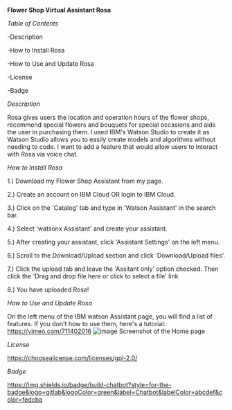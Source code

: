 <b>Flower Shop Virtual Assistant Rosa</b>

*Table of Contents*

-Description

-How to Install Rosa

-How to Use and Update Rosa

-License

-Badge

*Description*

Rosa gives users the location and operation hours of the flower shops, recommend special flowers and bouquets for special occasions and aids the user in purchasing them. I used IBM's Watson Studio to create it
as Watson Studio allows you to easily create models and algorithms without needing to code. I want to add a feature that would allow users to interact with Rosa via voice chat.

*How to Install Rosa*

1.) Download my Flower Shop Assistant from my page.

2.) Create an account on IBM Cloud OR login to IBM Cloud.

3.) Click on the 'Catalog' tab and type in 'Watson Assistant' in the search bar.

4.) Select 'watsonx Assistant' and create your assistant.

5.) After creating your assistant, click 'Assistant Settings' on the left menu.

6.) Scroll to the Download/Upload section and click 'Download/Upload files'.

7.) Click the upload tab and leave the 'Assitant only' option checked. Then click the 'Drag and drop file here or click to select a file' link

8.) You have uploaded Rosa!

*How to Use and Update Rosa*

On the left menu of the IBM watson Assistant page, you will find a list of features. If you don't how to use them, here's a tutorial: https://vimeo.com/711402016
![image](https://github.com/FeCoder15/Flower-Shop-Assistant/assets/155546838/c891ce02-cc2f-4340-8955-e8e9b1418be3)
Screenshot of the Home page

*License*

https://choosealicense.com/licenses/gpl-2.0/

*Badge*

https://img.shields.io/badge/build-chatbot?style=for-the-badge&logo=gitlab&logoColor=green&label=Chatbot&labelColor=abcdef&color=fedcba


